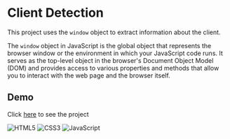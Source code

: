 # Client Detection

This project uses the `window` object to extract information about the client.

The `window` object in JavaScript is the global object that represents the browser window or the environment in which your JavaScript code runs. It serves as the top-level object in the browser's Document Object Model (DOM) and provides access to various properties and methods that allow you to interact with the web page and the browser itself.

## Demo

Click [here](./index.html) to see the project

![HTML5](https://img.shields.io/badge/html5-%23E34F26.svg?style=for-the-badge&logo=html5&logoColor=white)
![CSS3](https://img.shields.io/badge/css3-%231572B6.svg?style=for-the-badge&logo=css3&logoColor=white)
![JavaScript](https://img.shields.io/badge/javascript-%23323330.svg?style=for-the-badge&logo=javascript&logoColor=%23F7DF1E)
